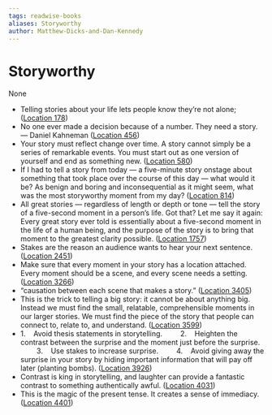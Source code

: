 ```yaml
---
tags: readwise-books
aliases: Storyworthy
author: Matthew-Dicks-and-Dan-Kennedy
---
```

# Storyworthy

None

- Telling stories about your life lets people know they’re not alone; ([Location 178](https://readwise.io/to_kindle?action=open&asin=B07CV2PFYJ&location=178))
- No one ever made a decision because of a number. They need a story. — Daniel Kahneman ([Location 456](https://readwise.io/to_kindle?action=open&asin=B07CV2PFYJ&location=456))
- Your story must reflect change over time. A story cannot simply be a series of remarkable events. You must start out as one version of yourself and end as something new. ([Location 580](https://readwise.io/to_kindle?action=open&asin=B07CV2PFYJ&location=580))
- If I had to tell a story from today — a five-minute story onstage about something that took place over the course of this day — what would it be? As benign and boring and inconsequential as it might seem, what was the most storyworthy moment from my day? ([Location 814](https://readwise.io/to_kindle?action=open&asin=B07CV2PFYJ&location=814))
- All great stories — regardless of length or depth or tone — tell the story of a five-second moment in a person’s life. Got that? Let me say it again: Every great story ever told is essentially about a five-second moment in the life of a human being, and the purpose of the story is to bring that moment to the greatest clarity possible. ([Location 1757](https://readwise.io/to_kindle?action=open&asin=B07CV2PFYJ&location=1757))
- Stakes are the reason an audience wants to hear your next sentence. ([Location 2451](https://readwise.io/to_kindle?action=open&asin=B07CV2PFYJ&location=2451))
- Make sure that every moment in your story has a location attached. Every moment should be a scene, and every scene needs a setting. ([Location 3266](https://readwise.io/to_kindle?action=open&asin=B07CV2PFYJ&location=3266))
- “causation between each scene that makes a story.” ([Location 3405](https://readwise.io/to_kindle?action=open&asin=B07CV2PFYJ&location=3405))
- This is the trick to telling a big story: it cannot be about anything big. Instead we must find the small, relatable, comprehensible moments in our larger stories. We must find the piece of the story that people can connect to, relate to, and understand. ([Location 3599](https://readwise.io/to_kindle?action=open&asin=B07CV2PFYJ&location=3599))
- 1.    Avoid thesis statements in storytelling.         2.    Heighten the contrast between the surprise and the moment just before the surprise.         3.    Use stakes to increase surprise.         4.    Avoid giving away the surprise in your story by hiding important information that will pay off later (planting bombs). ([Location 3926](https://readwise.io/to_kindle?action=open&asin=B07CV2PFYJ&location=3926))
- Contrast is king in storytelling, and laughter can provide a fantastic contrast to something authentically awful. ([Location 4031](https://readwise.io/to_kindle?action=open&asin=B07CV2PFYJ&location=4031))
- This is the magic of the present tense. It creates a sense of immediacy. ([Location 4401](https://readwise.io/to_kindle?action=open&asin=B07CV2PFYJ&location=4401))
